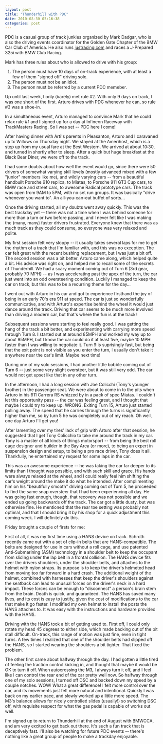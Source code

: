 ```yaml
---
layout: post
title: "Thunderhill with PDC"
date: 2010-08-30 05:16:38
categories: post
---
```

PDC is a casual group of track junkies organized by Mark Dadgar, who is also
the driving events coordinator for the Golden Gate Chapter of the BMW Car Club
of America.  He also runs <a href='http://justracing.com/'>justracing.com</a>
and races a J-Prepared 325i with BMW Club Racing.

Mark has three rules about who is allowed to drive with his group: 
<ol> 
<li>The person must have 10 days of on-track experience, with at least a few of them
"signed off" driving solo.  </li>
<li>The person must not be an idiot.  </li>
<li>The person must be referred by a current PDC memeber.  </li>
</ol> 
Up until last week, I only (barely) met rule #2.  With only 9 days on track, I
was one short of the first.  Arturo drives with PDC whenever he can, so rule #3
was a shoe-in.

In a simultaneous event, Arturo managed to convince Mark that he could relax
rule #1 and I signed up for a day at Infineon Raceway with TrackMasters Racing.
So I was set -- PDC here I come!

After having dinner with Arti's parents in Pleasanton, Arturo and I caravaned
up to Willows on Thursday night.  We stayed at the Amerihost, which is a step
up from my usual fare at the Best Western.  We arrived at about 10:30, and
turned in shortly after to sleep.  After a quick but huge breakfast at the
Black Bear Diner, we were off to the track.  

I had some doubts about how well the event would go, since there were 50
drivers of somewhat varying skill levels (mostly advanced mixed with a few
  "junior" members like me), and wildly varying cars -- from a beautiful
handbuilt Porsche 910 replica, to Miatas, to Porsche 911 GT3 Cup cars, to BMW
race and street cars, to awesome Radical prototype cars.  The track was open
from 9AM to 5PM, with no set run groups.  It was basically "drive whenever you
want to".  An all-you-can-eat buffet of sorts...

Once the driving started, all my doubts went away quickly.  This was the best
trackday yet -- there was not a time when I was behind someone for more than a
turn or two before passing, and I never felt like I was making the (many, many)
  faster drivers frustrated.  Everyone knew that there was as much track as
  they could consume, so everyone was very relaxed and polite.

My first session felt very sloppy -- it usually takes several laps for me to
get the rhythm of a track that I'm familiar with, and this was no exception.
The car felt great with the recent bushing replacement, but I was just a bit
off.  The second session was a bit better.  Arturo came along, which helped
quite a bit.  His advice was right on, and helped me to recall some of the
secrets of Thunderhill.  We had a scary moment coming out of Turn 6 (3rd gear,
  probably 70 MPH) -- as I was accelerating past the apex of the turn, the car
just went into an odd oversteering condition.  Luckily I managed to keep the
car on track, but this was to be a recurring theme for the day...

I went out with Arturo in his car and got to experience firsthand the joy of
being in an early 70's era 911 at speed.  The car is just so wonderfully
communicative, and with Arturo's expertise behind the wheel it would just dance
around the track.  Driving that car seems to be much more involved than driving
a modern car, but that's where the fun is at the track!

Subsequent sessions were starting to feel really good.  I was getting the hang
of the track a bit better, and experimenting with carrying more speed through
Turn 8.  I started out at around 85MPH and worked my way up to about 95MPH, but
I know the car could do it at least five, maybe 10 MPH faster than I was
willing to negotiate it.  Turn 9 is suprisingly fast, but being that the exit
point is not visible as you enter the turn, I usually don't take it anywhere
near the car's limit.  Maybe next time!

During one of my solo sessions, I had another little bobble coming out of Turn
6 -- just some very slight oversteer, but it was still very odd.  The car would
not get upset like that in any other turn.

In the afternoon, I had a long session with Joe Colicchi (Tony's younger
  brother) in the passenger seat.  We were about to come in to the pits when
Arturo in his 911 Carrera RS whizzed by in a pack of spec Miatas.  I couldn't
let this opportunity pass -- the car was feeling great, and I thought that
maybe I could try to keep up.  WRONG.  Exiting Turn 15, Arturo just started
pulling away.  The speed that he carries through the turns is significantly
higher than me, so by turn 5 he was completely out of my reach.  Oh well, one
day Arturo I'll get you!

After lamenting over my tires' lack of grip with Arturo after that session, he
suggested that I get Tony Colicchio to take me around the track in my car.
Tony is a master of all kinds of things motorsport -- from being the best roll
cage designer and builder in the Bay Area (or more), to being an expert in
suspension design and setup, to being a pro race driver, Tony does it all.
Thankfully, he entertained my request for some laps in the car.

This was an awesome experience -- he was taking the car far deeper to its
limits than I thought was possible, and with such skill and grace.  His hands
were always relaxed at the wheel, and I could really feel him shifting the
car's weight around the make it do what he intended.  After complimenting him
on his "beautifully smooth" driving coming out of Turn 5, he proceeded to find
the same snap oversteer that I had been experiencing all day.  He was going
fast enough, though, that recovery was not possible and we ended up going
backwards off the track.  The car got a little dusty, but was otherwise fine.
He mentioned that the rear toe setting was probably not optimal, and that I
should bring it by his shop for a quick adjustment this coming week.  I will
definitely do this.

Friday brought a couple of firsts for me:  

First of all, it was my first time using a HANS device on track.  Schroth
recently came out with a set of clip-in belts that are HANS-compatible.  The
belts are designed for use in cars without a roll cage, and use patented
Anti-Submarining (ASM) technology in a shoulder belt to keep the occupant from
sliding under the lap belt in a frontal collision.  The HANS device fits over
the drivers shoulders, under the shoulder belts, and attaches to the helmet
with nylon straps.  Its purpose is to keep the driver's helmeted head from
moving too far forward in a hard crash.  The additional weight of the helmet,
combined with harnesses that keep the driver's shoulders against the seatback
can lead to unusual forces on the driver's neck in a hard impact.  These
forces can be enough to "disconnect" a person's brain stem from the brain.
Death is quick, and guaranteed.  The HANS has saved many lives, and its cost
is easy to justify, given the cost of modifications to the car that make it
go faster.  I modified my own helmet to install the posts the HANS attaches
to.  It was easy with the instructions and hardware provided with the HANS.

Driving with the HANS took a bit of getting used to.  First off, I could only
rotate my head 45 degrees to either side, which made backing out of the pit
stall difficult.  On-track, this range of motion was just fine, even in tight
turns.  A few times I realized that one of the shoulder belts had slipped off
the HANS, so I started wearing the shoulders a bit tighter.  That fixed the
problem.

The other first came about halfway through the day.  I had gotten a little
tired of feeling the traction control kicking in, and thought that maybe it
would be OK to turn it off.  When autocrossing the M3, I always turn it off,
and I feel like I can control the rear end of the car pretty well now.  So
halfway through one of my solo sessions, I turned off DSC and backed down my
speed by a couple notches.  WOW!  What a great difference!  I felt more
control over the car, and its movements just felt more natural and
intentional.  Quickly I was back on my earlier pace, and slowly worked up a
little more speed.  The M3's balance allows for nicely controlled slides
(usually!) so switching DSC off, with requisite respect for what the gas
pedal is capable of works out well.

I'm signed up to return to Thunderhill at the end of August with BMWCCA, and am
very excited to get back out there.  It's such a fun track that is deceptively
fast.  I'll also be watching for future PDC events -- there's nothing like a
great group of people to make a trackday enjoyable.
